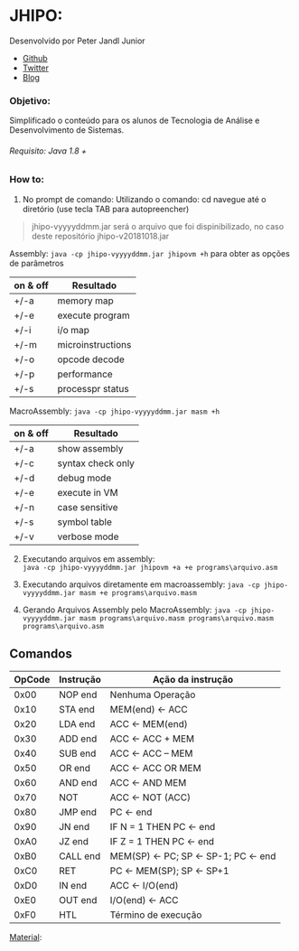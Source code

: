 # JHIPO:
Desenvolvido por Peter Jandl Junior  
  * [Github](https://github.com/pjandl/jhipo/)  
  * [Twitter](https://twitter.com/pjandl/)  
  * [Blog](http://tecnopode.blogspot.com//)  
  
### Objetivo: 
Simplificado o conteúdo para os alunos de Tecnologia de Análise e Desenvolvimento de Sistemas.

###### Requisito: Java 1.8 +

### How to: 
1. No prompt de comando: Utilizando o comando: cd navegue até o diretório (use tecla TAB para autopreencher)
>  jhipo-vyyyyddmm.jar será o arquivo que foi dispinibilizado, no caso deste repositório jhipo-v20181018.jar

Assembly: `java -cp jhipo-vyyyyddmm.jar jhipovm +h` para obter as opções de parâmetros  

| on & off| Resultado|
| --------|--------- |
| +/-a | memory map|
| +/-e | execute program |
| +/-i | i/o map |
| +/-m | microinstructions|
| +/-o | opcode decode|
| +/-p | performance|
| +/-s | processpr status|

MacroAssembly: `java -cp jhipo-vyyyyddmm.jar masm +h`   

| on & off| Resultado|
| --------|--------- |
| +/-a | show assembly|
| +/-c | syntax check only |
| +/-d | debug mode|
| +/-e | execute in VM|
| +/-n | case sensitive|
| +/-s | symbol table|
| +/-v | verbose mode|

2. Executando arquivos em assembly:  
`java -cp jhipo-vyyyyddmm.jar jhipovm +a +e programs\arquivo.asm`  

3. Executando arquivos diretamente em macroassembly:
`java -cp jhipo-vyyyyddmm.jar masm +e programs\arquivo.masm`  
 
4. Gerando Arquivos Assembly pelo MacroAssembly:
`java -cp jhipo-vyyyyddmm.jar masm programs\arquivo.masm programs\arquivo.masm programs\arquivo.asm`  

## Comandos
| OpCode     | Instrução    | Ação da instrução |
| --------|---------|-------|
| 0x00 | NOP end | Nenhuma Operação |
| 0x10 | STA end | MEM(end) <- ACC  |
| 0x20 | LDA end | ACC <- MEM(end)  |
| 0x30 | ADD end | ACC <- ACC + MEM |
| 0x40 | SUB end | ACC <- ACC – MEM |
| 0x50 | OR end| ACC <- ACC OR MEM  |
| 0x60 | AND end | ACC <- AND MEM |
| 0x70 | NOT | ACC <- NOT (ACC) |
| 0x80 | JMP end | PC <- end  |
| 0x90 | JN end | IF N = 1 THEN PC <- end |
| 0xA0 | JZ end | IF Z = 1 THEN PC <- end |
| 0xB0 | CALL end | MEM(SP) <- PC; SP <- SP-1; PC <- end  |
| 0xC0 | RET | PC <- MEM(SP); SP <- SP+1  |
| 0xD0 | IN end | ACC <- I/O(end) |
| 0xE0 | OUT end | I/O(end) <- ACC  |
| 0xF0 | HTL | Término de execução  |

[Material](https://drive.google.com/open?id=1Nn5GXN-8dg1xKHN_lFzVGdWt1B6Fzaul/):
